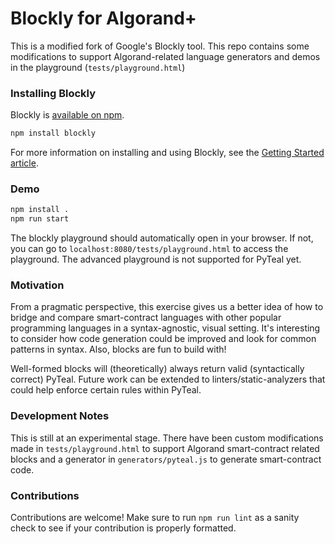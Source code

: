 # Blockly for Algorand+

This is a modified fork of Google's Blockly tool. This repo contains some modifications to support Algorand-related language generators and demos in the playground (`tests/playground.html`)


### Installing Blockly

Blockly is [available on npm](https://www.npmjs.com/package/blockly).

```bash
npm install blockly
```

For more information on installing and using Blockly, see the [Getting Started article](https://developers.google.com/blockly/guides/get-started/web).

### Demo

```bash
npm install .
npm run start
```

The blockly playground should automatically open in your browser. If not, you can go to `localhost:8080/tests/playground.html` to access the playground. The advanced playground is not supported for PyTeal yet. 

### Motivation

From a pragmatic perspective, this exercise gives us a better idea of how to bridge and compare smart-contract languages with other popular programming languages in a syntax-agnostic, visual setting. It's interesting to consider how code generation could be improved and look for common patterns in syntax. Also, blocks are fun to build with!

Well-formed blocks will (theoretically) always return valid (syntactically correct) PyTeal. Future work can be extended to linters/static-analyzers that could help enforce certain rules within PyTeal.

### Development Notes

This is still at an experimental stage. There have been custom modifications made in `tests/playground.html` to support Algorand smart-contract related blocks and a generator in `generators/pyteal.js` to generate smart-contract code.

### Contributions

Contributions are welcome! Make sure to run `npm run lint` as a sanity check to see if your contribution is properly formatted.
